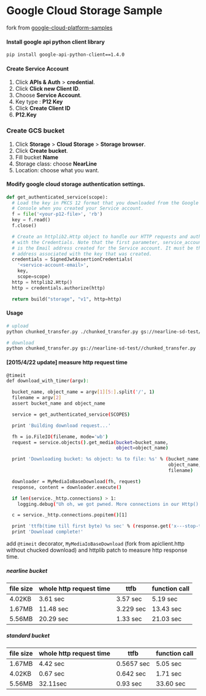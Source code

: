 Google Cloud Storage Sample
===========================

fork from [google-cloud-platform-samples](https://code.google.com/p/google-cloud-platform-samples/source/browse/file-transfer-json/chunked_transfer.py?repo=storage)

#### Install google api python client library

```sh
pip install google-api-python-client==1.4.0
```

#### Create Service Account

1.	Click **APIs & Auth** > **credential**.
2.	Click **Click new Client ID**.
3.	Choose **Service Account**.
4.	Key type : **P12 Key**
5.	Click **Create Client ID**
6.	**P12.Key**

### Create GCS bucket

1.	Click **Storage** > **Cloud Storage** > **Storage browser**.
2.	Click **Create bucket**.
3.	Fill bucket **Name**
4.	Storage class: choose **NearLine**
5.	Location: choose what you want.

#### Modify google cloud storage authentication settings.

```python
def get_authenticated_service(scope):
  # Load the key in PKCS 12 format that you downloaded from the Google API
  # Console when you created your Service account.
  f = file('<your-p12-file>', 'rb')
  key = f.read()
  f.close()

  # Create an httplib2.Http object to handle our HTTP requests and authorize it
  # with the Credentials. Note that the first parameter, service_account_name,
  # is the Email address created for the Service account. It must be the email
  # address associated with the key that was created.
  credentials = SignedJwtAssertionCredentials(
    '<service-account-email>',
    key,
    scope=scope)
  http = httplib2.Http()
  http = credentials.authorize(http)

  return build("storage", "v1", http=http)
```

#### Usage

```sh
# upload
python chunked_transfer.py ./chunked_transfer.py gs://nearline-sd-test//chunked_transfer.py

# download
python chunked_transfer.py gs://nearline-sd-test//chunked_transfer.py ./c.py
```

#### [2015/4/22 update] measure http request time

```sh
@timeit
def download_with_timer(argv):

  bucket_name, object_name = argv[1][5:].split('/', 1)
  filename = argv[2]
  assert bucket_name and object_name

  service = get_authenticated_service(SCOPES)

  print 'Building download request...'

  fh = io.FileIO(filename, mode='wb')
  request = service.objects().get_media(bucket=bucket_name,
                                        object=object_name)

  print 'Downloading bucket: %s object: %s to file: %s' % (bucket_name,
                                                           object_name,
                                                           filename)

  downloader = MyMediaIoBaseDownload(fh, request)
  response, content = downloader.execute()

  if len(service._http.connections) > 1:
    logging.debug("Uh oh, we got pwned. More connections in our Http() than we expected.")

  c = service._http.connections.popitem()[1]

  print 'ttfb(time till first byte) %s sec' % (response.get('x---stop-time') - c._start_time)
  print 'Download complete!'
```

add `@timeit` decorator, `MyMediaIoBaseDownload` (fork from apiclient.http without chucked download) and httplib patch to measure http response time.

##### nearline bucket

| file size | whole http request time | ttfb      | function call |
|-----------|-------------------------|-----------|---------------|
| 4.02KB    | 3.61 sec                | 3.57 sec  | 5.19 sec      |
| 1.67MB    | 11.48 sec               | 3.229 sec | 13.43 sec     |
| 5.56MB    | 20.29 sec               | 1.33 sec  | 21.03 sec     |

##### standard bucket

| file size | whole http request time | ttfb       | function call |
|-----------|-------------------------|------------|---------------|
| 1.67MB    | 4.42 sec                | 0.5657 sec | 5.05 sec      |
| 4.02KB    | 0.67 sec                | 0.642 sec  | 1.71 sec      |
| 5.56MB    | 32.11sec                | 0.93 sec   | 33.60 sec     |
